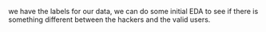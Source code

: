  we have the labels for our data, we can do some initial EDA to see if there is something different between the hackers and the valid users.
